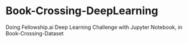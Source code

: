 # Book-Crossing-DeepLearning
Doing Fellowship.ai Deep Learning Challenge  with Jupyter Notebook, in Book-Crossing-Dataset 
